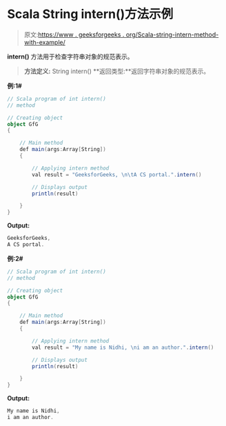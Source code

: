 # Scala String intern()方法示例

> 原文:[https://www . geeksforgeeks . org/Scala-string-intern-method-with-example/](https://www.geeksforgeeks.org/scala-string-intern-method-with-example/)

**intern()** 方法用于检查字符串对象的规范表示。

> **方法定义:** String intern()
> **返回类型:**返回字符串对象的规范表示。

**例:1#**

```scala
// Scala program of int intern()
// method

// Creating object
object GfG
{ 

    // Main method
    def main(args:Array[String])
    {

        // Applying intern method
        val result = "GeeksforGeeks, \n\tA CS portal.".intern()

        // Displays output
        println(result)

    }
} 
```

**Output:**

```scala
GeeksforGeeks,
A CS portal.

```

**例:2#**

```scala
// Scala program of int intern()
// method

// Creating object
object GfG
{ 

    // Main method
    def main(args:Array[String])
    {

        // Applying intern method
        val result = "My name is Nidhi, \ni am an author.".intern()

        // Displays output
        println(result)

    }
} 
```

**Output:**

```scala
My name is Nidhi,
i am an author.

```